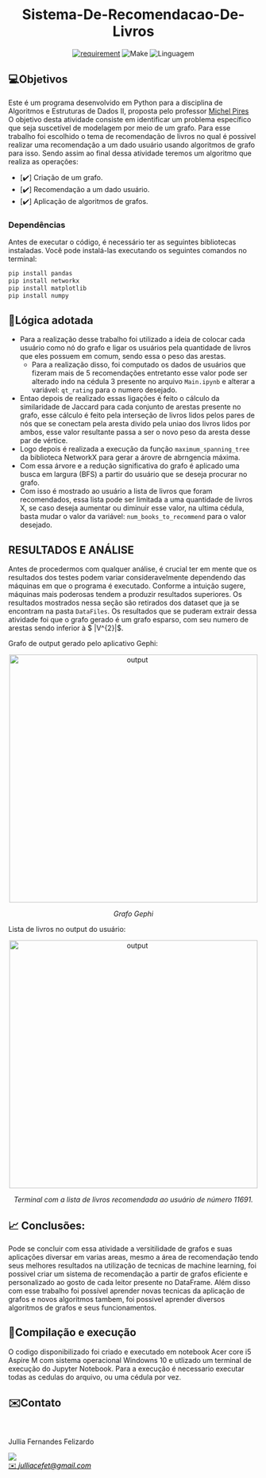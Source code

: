 <h1 align="center" font-size="200em"><b> Sistema-De-Recomendacao-De-Livros </b></h1>

<div align = "center" >
<!-- imagem -->

[![requirement](https://img.shields.io/badge/IDE-Visual%20Studio%20Code-informational)](https://code.visualstudio.com/docs/?dv=linux64_deb)
![Make](https://img.shields.io/badge/Compilacao-Make-orange)
![Linguagem](https://img.shields.io/badge/Linguagem-Python-blue)
</div>

## 💻Objetivos
Este é um programa desenvolvido em Python para a disciplina de Algoritmos e Estruturas de Dados II, proposta pelo professor [Michel Pires](https://github.com/mpiress) <br>
O objetivo desta atividade consiste em identificar um problema específico que seja suscetível de modelagem por meio de um grafo.
Para esse trabalho foi escolhido o tema de recomendação de livros no qual é possivel realizar uma recomendação a um dado usuário usando algoritmos de grafo para isso.
Sendo assim ao final dessa atividade teremos um algoritmo que realiza as operações:
- [✔️] Criação de um grafo.
- [✔️] Recomendação a um dado usuário. 
- [✔️] Aplicação de algoritmos de grafos.


### Dependências

Antes de executar o código, é necessário ter as seguintes bibliotecas instaladas. Você pode instalá-las executando os seguintes comandos no terminal:

```bash
pip install pandas
pip install networkx
pip install matplotlib
pip install numpy
````

## 🧠Lógica adotada

  - Para a realização desse trabalho foi utilizado a ideia de colocar cada usuário como nó do grafo e ligar os usuários pela quantidade de livros que eles possuem em comum, sendo essa o peso das arestas. 
    - Para a realização disso, foi computado os dados de usuários que fizeram mais de 5 recomendações entretanto esse valor pode ser alterado indo na cédula 3 presente no arquivo `Main.ipynb` e alterar a variável: `qt_rating` para o numero desejado.
  -  Entao depois de realizado essas ligações é feito o cálculo da similaridade de Jaccard para cada conjunto de arestas presente no grafo, esse cálculo é feito pela interseção de livros lidos pelos pares de nós que se conectam pela aresta divido pela uniao dos livros lidos por ambos, esse valor resultante passa a ser o novo peso da aresta desse par de vértice.
  - Logo depois é realizada a execução da função `maximum_spanning_tree` da biblioteca NetworkX para gerar a árovre de abrngencia máxima.
  - Com essa árvore e a redução significativa do grafo é aplicado uma busca em largura (BFS) a partir do usuário que se deseja procurar no grafo.
  - Com isso é mostrado ao usuário a lista de livros que foram recomendados, essa lista pode ser limitada a uma quantidade de livros X, se caso deseja aumentar ou diminuir esse valor, na ultima cédula, basta mudar o valor da variável: `num_books_to_recommend` para o valor desejado. 


## RESULTADOS E ANÁLISE
Antes de procedermos com qualquer análise, é crucial ter em mente que os resultados dos testes podem variar consideravelmente dependendo das máquinas em que o programa é executado. Conforme a intuição sugere, máquinas mais poderosas tendem a produzir resultados superiores.
Os resultados mostrados nessa seção são retirados dos dataset que ja se encontram na pasta `DataFiles`.
Os resultados que se puderam extrair dessa atividade foi que o grafo gerado é um grafo esparso, com seu numero de arestas sendo inferior à $ |V^{2}|$.

Grafo de output gerado pelo aplicativo Gephi: 
<div align="center">
  <img src="img/Grafo.png" alt="output" width="500px">
  <p align="center"><em> Grafo Gephi </em></p>
</div>

Lista de livros no output do usuário:
<div align="center">
  <img src="img/Terminal.png" alt="output" width="500px">
  <p align="center"><em> Terminal com a lista de livros recomendada ao usuário de número 11691. </em></p>
</div>

## 📈 Conclusões:
Pode se concluir com essa atividade a versitilidade de grafos e suas aplicações diversar em varias areas, mesmo a área de recomendação tendo seus melhores resultados na utilização de tecnicas de machine learning, foi possivel criar um sistema de recomendação a partir de grafos eficiente e personalizado ao gosto de cada leitor presente no DataFrame.
Além disso com esse trabalho foi possível aprender novas tecnicas da aplicação de grafos e novos algoritmos tambem, foi possivel aprender diversos algoritmos de grafos e seus funcionamentos.

## 👾Compilação e execução

O codigo disponibilizado foi criado e executado em notebook Acer core i5 Aspire M com sistema operacional Windowns 10 e utlizado um terminal de execução do Jupyter Notebook.
Para a execução é necessario executar todas as cedulas do arquivo, ou uma cédula por vez.

## ✉️Contato
<div>
 <br><p align="justify"> Jullia Fernandes Felizardo</p>
 <a href="https://t.me/JulliaFernandes">
 <img align="center" src="https://img.shields.io/badge/Telegram-2CA5E0?style=for-the-badge&logo=telegram&logoColor=white"/> 
 </div>
<a style="color:black" href="mailto:julliacefet@gmail.com?subject=[GitHub]%20Source%20Dynamic%20Lists">
✉️ <i>julliacefet@gmail.com</i>
</a>


